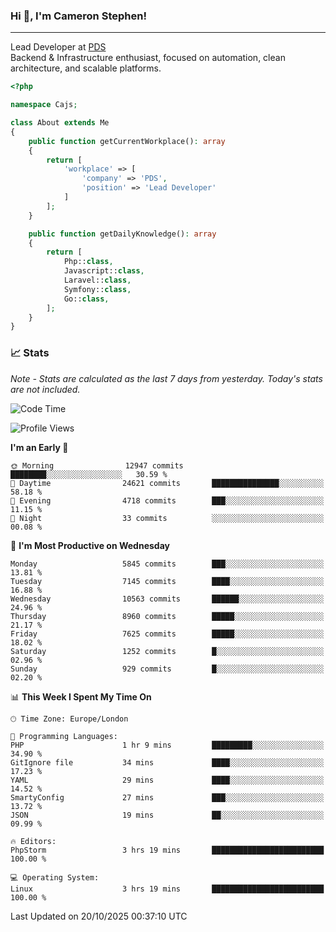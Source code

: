### Hi 👋, I'm Cameron Stephen!

---

Lead Developer at [PDS](https://prindatasolutions.co.uk)  
Backend & Infrastructure enthusiast, focused on automation, clean architecture, and scalable platforms.


```php
<?php

namespace Cajs;

class About extends Me
{
    public function getCurrentWorkplace(): array
    {
        return [
            'workplace' => [
                'company' => 'PDS',
                'position' => 'Lead Developer'
            ]
        ];
    }

    public function getDailyKnowledge(): array
    {
        return [
            Php::class,
            Javascript::class,
            Laravel::class,
            Symfony::class,
            Go::class,
        ];
    }
}
```

### 📈 Stats
<p><em>Note - Stats are calculated as the last 7 days from yesterday. Today's stats are not included.</em></p>


<!--START_SECTION:waka-->
![Code Time](http://img.shields.io/badge/Code%20Time-4%2C740%20hrs%201%20min-blue)

![Profile Views](http://img.shields.io/badge/Profile%20Views-0-blue)

**I'm an Early 🐤** 

```text
🌞 Morning                12947 commits       ████████░░░░░░░░░░░░░░░░░   30.59 % 
🌆 Daytime                24621 commits       ███████████████░░░░░░░░░░   58.18 % 
🌃 Evening                4718 commits        ███░░░░░░░░░░░░░░░░░░░░░░   11.15 % 
🌙 Night                  33 commits          ░░░░░░░░░░░░░░░░░░░░░░░░░   00.08 % 
```
📅 **I'm Most Productive on Wednesday** 

```text
Monday                   5845 commits        ███░░░░░░░░░░░░░░░░░░░░░░   13.81 % 
Tuesday                  7145 commits        ████░░░░░░░░░░░░░░░░░░░░░   16.88 % 
Wednesday                10563 commits       ██████░░░░░░░░░░░░░░░░░░░   24.96 % 
Thursday                 8960 commits        █████░░░░░░░░░░░░░░░░░░░░   21.17 % 
Friday                   7625 commits        █████░░░░░░░░░░░░░░░░░░░░   18.02 % 
Saturday                 1252 commits        █░░░░░░░░░░░░░░░░░░░░░░░░   02.96 % 
Sunday                   929 commits         █░░░░░░░░░░░░░░░░░░░░░░░░   02.20 % 
```


📊 **This Week I Spent My Time On** 

```text
🕑︎ Time Zone: Europe/London

💬 Programming Languages: 
PHP                      1 hr 9 mins         █████████░░░░░░░░░░░░░░░░   34.90 % 
GitIgnore file           34 mins             ████░░░░░░░░░░░░░░░░░░░░░   17.23 % 
YAML                     29 mins             ████░░░░░░░░░░░░░░░░░░░░░   14.52 % 
SmartyConfig             27 mins             ███░░░░░░░░░░░░░░░░░░░░░░   13.72 % 
JSON                     19 mins             ██░░░░░░░░░░░░░░░░░░░░░░░   09.99 % 

🔥 Editors: 
PhpStorm                 3 hrs 19 mins       █████████████████████████   100.00 % 

💻 Operating System: 
Linux                    3 hrs 19 mins       █████████████████████████   100.00 % 
```


 Last Updated on 20/10/2025 00:37:10 UTC
<!--END_SECTION:waka-->
